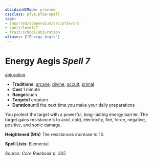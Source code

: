 ```yaml
---
obsidianUIMode: preview
cssclass: pf2e,pf2e-spell
tags:
- imported/compendium/src/pf2e/crb
- spell/level/7
- trait/school/abjuration
aliases: ["Energy Aegis"]
---
```

# Energy Aegis *Spell 7*   
[abjuration](abjuration.md)  

- **Traditions**: [arcane](arcane.md), [divine](divine.md), [occult](occult.md), [primal](primal.md)
- **Cast** 1 minute 
- **Range**touch
- **Targets**1 creature
- **Duration**until the next time you make your daily preparations

You protect the target with a powerful, long-lasting energy barrier. The target gains resistance 5 to acid, cold, electricity, fire, force, negative, positive, and sonic damage.

**Heightened (9th)** The resistances increase to 10.

**Spell Lists**: Elemental

*Source: Core Rulebook p. 335*